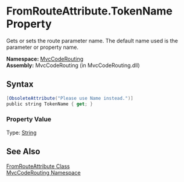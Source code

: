 FromRouteAttribute.TokenName Property
=====================================
Gets or sets the route parameter name. The default name used is the parameter or property name.

**Namespace:** [MvcCodeRouting][1]  
**Assembly:** MvcCodeRouting (in MvcCodeRouting.dll)

Syntax
------

```csharp
[ObsoleteAttribute("Please use Name instead.")]
public string TokenName { get; }
```

### Property Value
Type: [String][2]

See Also
--------
[FromRouteAttribute Class][3]  
[MvcCodeRouting Namespace][1]  

[1]: ../README.md
[2]: http://msdn.microsoft.com/en-us/library/s1wwdcbf
[3]: README.md